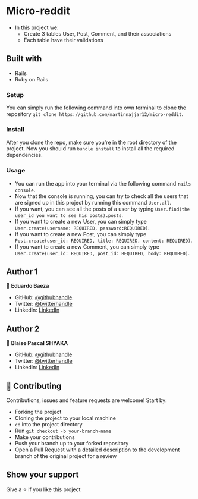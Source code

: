 # Micro-reddit 

- In this project we:
  - Create 3 tables User, Post, Comment, and their associations
  - Each table have their validations
 

## Built with

- Rails
- Ruby on Rails


### Setup

You can simply run the following command into own terminal to clone the repository `git clone https://github.com/martinnajjar12/micro-reddit`.

### Install

After you clone the repo, make sure you're in the root directory of the project. Now you should run `bundle install` to install all the required dependencies.

### Usage

- You can run the app into your terminal via the following command `rails console`.
- Now that the console is running, you can try to check all the users that are signed up in this project by running this command `User.all`.
- If you want, you can see all the posts of a user by typing `User.find(the user_id you want to see his posts).posts`.
- If you want to create a new User, you can simply type `User.create(username: REQUIRED, password:REQUIRED)`.
- If you want to create a new Post, you can simply type `Post.create(user_id: REQUIRED, title: REQUIRED, content: REQUIRED)`.
- If you want to create a new Comment, you can simply type `User.create(user_id: REQUIRED, post_id: REQUIRED, body: REQUIRED)`.



## Author 1

👤 **Eduardo Baeza**

- GitHub: [@githubhandle](https://github.com/edxco/)
- Twitter: [@twitterhandle](https://twitter.com/lalo_nbc/)
- LinkedIn: [LinkedIn](https://www.linkedin.com/in/eduardo-n-baeza/)

## Author 2

👤 **Blaise Pascal SHYAKA**

- GitHub: [@githubhandle](https://github.com/Blaise-Shyaka)
- Twitter: [@twitterhandle](https://twitter.com/blaise_shyaka95)
- LinkedIn: [LinkedIn](https://www.linkedin.com/in/blaise-pascal-shyaka)

## 🤝 Contributing

Contributions, issues and feature requests are welcome! Start by:

- Forking the project
- Cloning the project to your local machine
- `cd` into the project directory
- Run `git checkout -b your-branch-name`
- Make your contributions
- Push your branch up to your forked repository
- Open a Pull Request with a detailed description to the development branch of the original project for a review

## Show your support

Give a ⭐️ if you like this project

